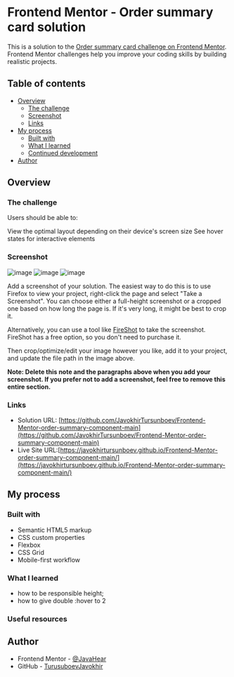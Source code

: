 # Frontend Mentor - Order summary card solution

This is a solution to the [Order summary card challenge on Frontend Mentor](https://www.frontendmentor.io/challenges/order-summary-component-QlPmajDUj). Frontend Mentor challenges help you improve your coding skills by building realistic projects. 

## Table of contents

- [Overview](#overview)
  - [The challenge](#the-challenge)
  - [Screenshot](#screenshot)
  - [Links](#links)
- [My process](#my-process)
  - [Built with](#built-with)
  - [What I learned](#what-i-learned)
  - [Continued development](#continued-development)
- [Author](#author)




## Overview

### The challenge

Users should be able to:

View the optimal layout depending on their device's screen size
See hover states for interactive elements

### Screenshot
![image](https://user-images.githubusercontent.com/93634237/211228758-a8739b00-cb16-4d9e-83b1-e62971ec4d1c.png)
![image](https://user-images.githubusercontent.com/93634237/211228790-f9a130d5-30e0-4a68-916f-92ec423c6ce1.png)
![image](https://user-images.githubusercontent.com/93634237/211228809-85ba24a3-9bae-4e92-9127-fd7bd80b07f2.png)



Add a screenshot of your solution. The easiest way to do this is to use Firefox to view your project, right-click the page and select "Take a Screenshot". You can choose either a full-height screenshot or a cropped one based on how long the page is. If it's very long, it might be best to crop it.

Alternatively, you can use a tool like [FireShot](https://getfireshot.com/) to take the screenshot. FireShot has a free option, so you don't need to purchase it. 

Then crop/optimize/edit your image however you like, add it to your project, and update the file path in the image above.

**Note: Delete this note and the paragraphs above when you add your screenshot. If you prefer not to add a screenshot, feel free to remove this entire section.**

### Links

- Solution URL: [https://github.com/JavokhirTursunboev/Frontend-Mentor-order-summary-component-main](https://github.com/JavokhirTursunboev/Frontend-Mentor-order-summary-component-main)
- Live Site URL:[https://javokhirtursunboev.github.io/Frontend-Mentor-order-summary-component-main/](https://javokhirtursunboev.github.io/Frontend-Mentor-order-summary-component-main/)

## My process

### Built with

- Semantic HTML5 markup
- CSS custom properties
- Flexbox
- CSS Grid
- Mobile-first workflow




### What I learned
- how to be responsible height;
- how to give double :hover to 2 


### Useful resources


## Author

- Frontend Mentor - [@JavaHear](https://www.frontendmentor.io/profile/JavaHear)
- GitHub - [TurusuboevJavokhir](https://github.com/JavokhirTursunboev)



